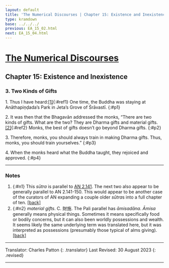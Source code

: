 ```yaml
---
layout: default
title: 'The Numerical Discourses | Chapter 15: Existence and Inexistence | 3. Two Kinds of Gifts'
type: kramdown
base: ../../../
previous: EA_15_02.html
next: EA_15_04.html
---
```


# [The Numerical Discourses](../index.html)
## Chapter 15: Existence and Inexistence
### 3. Two Kinds of Gifts

1\. Thus I have heard:[\[1\]](#n1){:#ref1} One time, the Buddha was staying at Anāthapiṇḍada’s Park in Jeta’s Grove of Śrāvastī.
{:#p1}

2\. It was then that the Bhagavān addressed the monks, “There are two kinds of gifts. What are the two? They are Dharma gifts and material gifts.[\[2\]](#n2){:#ref2} Monks, the best of gifts doesn’t go beyond Dharma gifts.
{:#p2}

3\. Therefore, monks, you should always train in making Dharma gifts. Thus, monks, you should train yourselves.”
{:#p3}

4\. When the monks heard what the Buddha taught, they rejoiced and approved.
{:#p4}

---

### Notes

1. {:#n1} This <em>sūtra</em> is parallel to <a href="https://suttacentral.net/an2.141/en/sujato" target="_blank">AN 2.141</a>. The next two also appear to be generally parallel to AN 2.141-150. This would appear to be another case of the curators of AN expanding a couple older <em>sūtra</em>s into a full chapter of ten. [\[back\]](#ref1)
2. {:#n2} <em>material gifts</em>. C. 財施. The Pali parallel has <em>āmisadāna</em>. <em>Āmisa</em> generally means physical things. Sometimes it means specifically food or bodily concerns, but it can also been worldly possessions and wealth. It seems likely the same underlying term was translated here, but it was interpreted as possessions (presumably those typical of alms giving). [\[back\]](#ref2)

---

Translator: Charles Patton
{: .translator}
Last Revised: 30 August 2023
{: .revised}

---